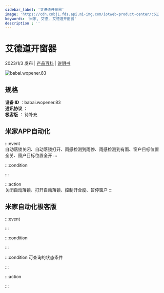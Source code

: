 ```yaml
---
sidebar_label: '艾德道开窗器'
image: 'https://cdn.cnbj1.fds.api.mi-img.com/iotweb-product-center/c61365a5eedf860ad06be9049acc7140_1668999337640.png?GalaxyAccessKeyId=AKVGLQWBOVIRQ3XLEW&Expires=9223372036854775807&Signature=GmGjn2oUCDjieYS3mKmtrkTMFaU='
keywords: '米家, 艾德, 艾德道开窗器'
description : ''
---
```

# 艾德道开窗器

2023/1/3 发布 | [产品百科](https://home.mi.com/webapp/content/baike/product/index.html?model=babai.wopener.83/) | [说明书](https://home.mi.com/views/introduction.html?model=babai.wopener.83&region=cn)

![babai.wopener.83](https://cdn.cnbj1.fds.api.mi-img.com/iotweb-product-center/c61365a5eedf860ad06be9049acc7140_1668999337640.png?GalaxyAccessKeyId=AKVGLQWBOVIRQ3XLEW&Expires=9223372036854775807&Signature=GmGjn2oUCDjieYS3mKmtrkTMFaU=)

## 规格  
> 
**设备 ID** ：babai.wopener.83  
**通讯协议** ：  
**极客版**  ： 待补充 


## 米家APP自动化  

:::event  
自动落锁关闭、自动落锁打开、雨感检测到雨停、雨感检测到有雨、窗户目标位置全关、窗户目标位置全开
:::

:::condition  

:::

:::action   
关闭自动落锁、打开自动落锁、控制开合度、暂停窗户
:::

## 米家自动化极客版  

:::event  

:::

:::condition  

:::

:::condition 可查询的状态条件  

:::

:::action  

:::

        
